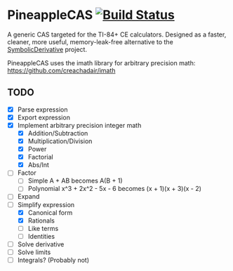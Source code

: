 # PineappleCAS [![Build Status](https://travis-ci.org/nathanfarlow/PineappleCAS.svg)](https://travis-ci.org/nathanfarlow/PineappleCAS)

A generic CAS targeted for the TI-84+ CE calculators. Designed as a faster, cleaner, more useful, memory-leak-free alternative to the [SymbolicDerivative](https://github.com/nathanfarlow/SymbolicDerivative) project.

PineappleCAS uses the imath library for arbitrary precision math: https://github.com/creachadair/imath

## TODO
- [X] Parse expression
- [X] Export expression
- [X] Implement arbitrary precision integer math
  - [X] Addition/Subtraction
  - [X] Multiplication/Division
  - [X] Power
  - [X] Factorial
  - [X] Abs/Int
- [ ] Factor
  - [ ] Simple A + AB becomes A(B + 1)
  - [ ] Polynomial x^3 + 2x^2 - 5x - 6 becomes (x + 1)(x + 3)(x - 2)
- [ ] Expand
- [ ] Simplify expression
  - [X] Canonical form
  - [X] Rationals
  - [ ] Like terms
  - [ ] Identities
- [ ] Solve derivative
- [ ] Solve limits
- [ ] Integrals? (Probably not)
